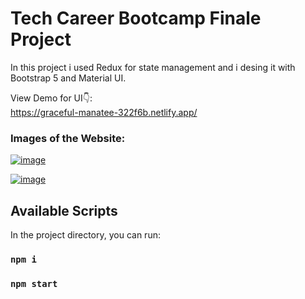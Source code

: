 # Tech Career Bootcamp Finale Project

In this project i used Redux for state management and i desing it with Bootstrap 5 and Material UI.

View Demo for UI👇: <br />
https://graceful-manatee-322f6b.netlify.app/
<br />

### Images of the Website:
[![image](https://www.linkpicture.com/q/Adsız_63.png)](https://www.linkpicture.com/view.php?img=LPic6242c93d3387c2017322159)

[![image](https://www.linkpicture.com/q/Adsız1_3.png)](https://www.linkpicture.com/view.php?img=LPic6242c952e34b7405937713)

## Available Scripts

In the project directory, you can run:

### `npm i`

### `npm start`
